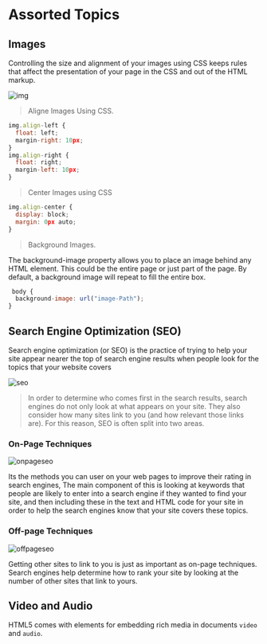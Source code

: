 # Assorted Topics

## Images

Controlling the size and alignment of your images using CSS keeps rules that affect the presentation of your page in the CSS and out of the HTML markup.

![img](https://lh3.googleusercontent.com/proxy/HtLDKO1kiZYiGhnyGjGIdlWEj1nTY2jQo30M9MaeeQM1Psegi_Gl2orUEZTxESwx1us8685ngdsryMODRFruYxHZ4aKlEVgq-L0ejtazOwq66h5Ll5E)

>Aligne Images Using CSS.

```javascript
img.align-left {
  float: left;
  margin-right: 10px;
}
img.align-right {
  float: right;
  margin-left: 10px;
}
```

>Center Images using CSS

```javascript
img.align-center {
  display: block;
  margin: 0px auto;
}
```

>Background Images.

The background-image property allows you to place an image behind any HTML element. This could be the entire page or just part of the page. By default, a background image will repeat to fill the entire box.

```javascript
 body {
  background-image: url("image-Path");
}
```

## Search Engine Optimization (SEO)

Search engine optimization (or SEO) is the practice of trying to help your site appear nearer the top of search engine results when people look for the topics that your website covers

![seo](https://www.oberlo.com/media/1603954182-seo-article-header.png?fit=max&fm=jpg&w=1824)

>In order to determine who comes first in the search results, search engines do not only look at what appears on your site. They also consider how many sites link to you (and how relevant those links are). For this reason, SEO is often split into two areas.

### On-Page Techniques

![onpageseo](https://praba.files.wordpress.com/2014/10/on-page-seo.png)

Its the methods you can user on your web pages to improve their rating in search engines, The main component of this is looking at keywords that people are likely to enter into a search engine if they wanted to find your site, and then including these in the text and HTML code for your site in order to help the search engines know that your site covers these topics.

### Off-page Techniques

![offpageseo](https://seomontreal.co/wp-content/uploads/2018/03/off-page-seo-service-in-montreal.png)

Getting other sites to link to you is just as important as on-page techniques. Search engines help determine how to rank your site by looking at the number of other sites that link to yours.

## Video and Audio

HTML5 comes with elements for embedding rich media in documents `video` and `audio`.
